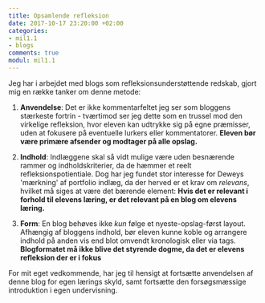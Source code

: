 ```yaml
---
title: Opsamlende refleksion
date: 2017-10-17 23:20:00 +02:00
categories:
- mil1.1
- blogs
comments: true
modul: mil1.1
---
```


Jeg har i arbejdet med blogs som refleksionsunderstøttende redskab, gjort mig en række tanker om denne metode:

1. **Anvendelse**: Det er ikke kommentarfeltet jeg ser som bloggens stærkeste fortrin - tværtimod ser jeg dette som en trussel mod den virkelige refleksion, hvor eleven kan udtrykke sig på egne præmisser, uden at fokusere på eventuelle lurkers eller kommentatorer. **Eleven bør være primære afsender og modtager på alle opslag.**

2. **Indhold**: Indlæggene skal så vidt mulige være uden besnærende rammer og indholdskriterier, da de hæmmer et reelt refleksionspotientiale. Dog har jeg fundet stor interesse for Deweys 'mærkning' af portfolio indlæg, da der herved er et krav om *relevans*, hvilket må siges at være det bærende element: **Hvis det er relevant i forhold til elevens læring, er det relevant på en blog om elevens læring.** 

3. **Form**: En blog behøves ikke *kun* følge et nyeste-opslag-først layout. Afhængig af bloggens indhold, bør eleven kunne koble og arrangere indhold på anden vis end blot omvendt kronologisk eller via tags. **Blogformatet må ikke blive det styrende dogme, da det er elevens refleksion der er i fokus**

For mit eget vedkommende, har jeg til hensigt at fortsætte anvendelsen af denne blog for egen lærings skyld, samt fortsætte den forsøgsmæssige introduktion i egen undervisning. 